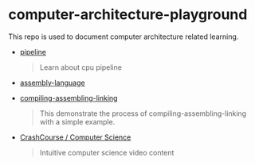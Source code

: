 # computer-architecture-playground

This repo is used to document computer architecture related learning.

- [pipeline](./pipeline.md)

    > Learn about cpu pipeline 

- [assembly-language](./assembly-language/Readme.md)

- [compiling-assembling-linking](./compiling-assembling-linking/Readme.md)

    > This demonstrate the process of compiling-assembling-linking with a simple example.


- [CrashCourse  / Computer Science](https://www.youtube.com/playlist?list=PL8dPuuaLjXtNlUrzyH5r6jN9ulIgZBpdo)

    > Intuitive computer science video content 
